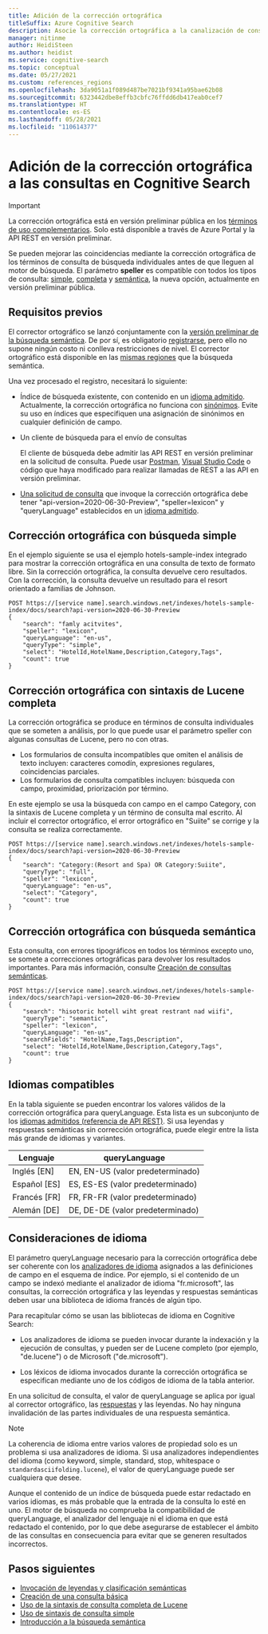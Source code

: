```yaml
---
title: Adición de la corrección ortográfica
titleSuffix: Azure Cognitive Search
description: Asocie la corrección ortográfica a la canalización de consulta para corregir los errores tipográficos en los términos de consulta antes de ejecutar la consulta.
manager: nitinme
author: HeidiSteen
ms.author: heidist
ms.service: cognitive-search
ms.topic: conceptual
ms.date: 05/27/2021
ms.custom: references_regions
ms.openlocfilehash: 3da9051a1f089d487be7021bf9341a95bae62b08
ms.sourcegitcommit: 6323442dbe8effb3cbfc76ffdd6db417eab0cef7
ms.translationtype: HT
ms.contentlocale: es-ES
ms.lasthandoff: 05/28/2021
ms.locfileid: "110614377"
---
```

# <a name="add-spell-check-to-queries-in-cognitive-search"></a>Adición de la corrección ortográfica a las consultas en Cognitive Search

> [!IMPORTANT]
> La corrección ortográfica está en versión preliminar pública en los [términos de uso complementarios](https://azure.microsoft.com/support/legal/preview-supplemental-terms/). Solo está disponible a través de Azure Portal y la API REST en versión preliminar.

Se pueden mejorar las coincidencias mediante la corrección ortográfica de los términos de consulta de búsqueda individuales antes de que lleguen al motor de búsqueda. El parámetro **speller** es compatible con todos los tipos de consulta: [simple](query-simple-syntax.md), [completa](query-lucene-syntax.md) y [semántica](semantic-how-to-query-request.md), la nueva opción, actualmente en versión preliminar pública.

## <a name="prerequisites"></a>Requisitos previos

El corrector ortográfico se lanzó conjuntamente con la [versión preliminar de la búsqueda semántica](semantic-search-overview.md). De por sí, es obligatorio [registrarse](https://aka.ms/SemanticSearchPreviewSignup), pero ello no supone ningún costo ni conlleva restricciones de nivel. El corrector ortográfico está disponible en las [mismas regiones](semantic-search-overview.md#availability-and-pricing) que la búsqueda semántica.

Una vez procesado el registro, necesitará lo siguiente:

+ Índice de búsqueda existente, con contenido en un [idioma admitido](#supported-languages). Actualmente, la corrección ortográfica no funciona con [sinónimos](search-synonyms.md). Evite su uso en índices que especifiquen una asignación de sinónimos en cualquier definición de campo.

+ Un cliente de búsqueda para el envío de consultas

  El cliente de búsqueda debe admitir las API REST en versión preliminar en la solicitud de consulta. Puede usar [Postman](search-get-started-rest.md), [Visual Studio Code](search-get-started-vs-code.md) o código que haya modificado para realizar llamadas de REST a las API en versión preliminar.

+ [Una solicitud de consulta](/rest/api/searchservice/preview-api/search-documents) que invoque la corrección ortográfica debe tener "api-version=2020-06-30-Preview", "speller=lexicon" y "queryLanguage" establecidos en un [idioma admitido](#supported-languages).

## <a name="spell-correction-with-simple-search"></a>Corrección ortográfica con búsqueda simple

En el ejemplo siguiente se usa el ejemplo hotels-sample-index integrado para mostrar la corrección ortográfica en una consulta de texto de formato libre. Sin la corrección ortográfica, la consulta devuelve cero resultados. Con la corrección, la consulta devuelve un resultado para el resort orientado a familias de Johnson.

```http
POST https://[service name].search.windows.net/indexes/hotels-sample-index/docs/search?api-version=2020-06-30-Preview
{
    "search": "famly acitvites",
    "speller": "lexicon",
    "queryLanguage": "en-us",
    "queryType": "simple",
    "select": "HotelId,HotelName,Description,Category,Tags",
    "count": true
}
```

## <a name="spell-correction-with-full-lucene"></a>Corrección ortográfica con sintaxis de Lucene completa

La corrección ortográfica se produce en términos de consulta individuales que se someten a análisis, por lo que puede usar el parámetro speller con algunas consultas de Lucene, pero no con otras.

+ Los formularios de consulta incompatibles que omiten el análisis de texto incluyen: caracteres comodín, expresiones regulares, coincidencias parciales.
+ Los formularios de consulta compatibles incluyen: búsqueda con campo, proximidad, priorización por término.

En este ejemplo se usa la búsqueda con campo en el campo Category, con la sintaxis de Lucene completa y un término de consulta mal escrito. Al incluir el corrector ortográfico, el error ortográfico en "Suiite" se corrige y la consulta se realiza correctamente.

```http
POST https://[service name].search.windows.net/indexes/hotels-sample-index/docs/search?api-version=2020-06-30-Preview
{
    "search": "Category:(Resort and Spa) OR Category:Suiite",
    "queryType": "full",
    "speller": "lexicon",
    "queryLanguage": "en-us",
    "select": "Category",
    "count": true
}
```

## <a name="spell-correction-with-semantic-search"></a>Corrección ortográfica con búsqueda semántica

Esta consulta, con errores tipográficos en todos los términos excepto uno, se somete a correcciones ortográficas para devolver los resultados importantes. Para más información, consulte [Creación de consultas semánticas](semantic-how-to-query-request.md).

```http
POST https://[service name].search.windows.net/indexes/hotels-sample-index/docs/search?api-version=2020-06-30-Preview     
{
    "search": "hisotoric hotell wiht great restrant nad wiifi",
    "queryType": "semantic",
    "speller": "lexicon",
    "queryLanguage": "en-us",
    "searchFields": "HotelName,Tags,Description",
    "select": "HotelId,HotelName,Description,Category,Tags",
    "count": true
}
```

## <a name="supported-languages"></a>Idiomas compatibles

En la tabla siguiente se pueden encontrar los valores válidos de la corrección ortográfica para queryLanguage. Esta lista es un subconjunto de los [idiomas admitidos (referencia de API REST)](/rest/api/searchservice/preview-api/search-documents#queryLanguage). Si usa leyendas y respuestas semánticas sin corrección ortográfica, puede elegir entre la lista más grande de idiomas y variantes.

| Lenguaje | queryLanguage |
|----------|---------------|
| Inglés [EN] | EN, EN-US (valor predeterminado) |
| Español [ES] | ES, ES-ES (valor predeterminado)|
| Francés [FR] | FR, FR-FR (valor predeterminado) |
| Alemán [DE] | DE, DE-DE (valor predeterminado) |

## <a name="language-considerations"></a>Consideraciones de idioma

El parámetro queryLanguage necesario para la corrección ortográfica debe ser coherente con los [analizadores de idioma](index-add-language-analyzers.md) asignados a las definiciones de campo en el esquema de índice. Por ejemplo, si el contenido de un campo se indexó mediante el analizador de idioma "fr.microsoft", las consultas, la corrección ortográfica y las leyendas y respuestas semánticas deben usar una biblioteca de idioma francés de algún tipo.

Para recapitular cómo se usan las bibliotecas de idioma en Cognitive Search:

+ Los analizadores de idioma se pueden invocar durante la indexación y la ejecución de consultas, y pueden ser de Lucene completo (por ejemplo, "de.lucene") o de Microsoft ("de.microsoft").

+ Los léxicos de idioma invocados durante la corrección ortográfica se especifican mediante uno de los códigos de idioma de la tabla anterior.

En una solicitud de consulta, el valor de queryLanguage se aplica por igual al corrector ortográfico, las [respuestas](semantic-answers.md) y las leyendas. No hay ninguna invalidación de las partes individuales de una respuesta semántica. 

> [!NOTE]
> La coherencia de idioma entre varios valores de propiedad solo es un problema si usa analizadores de idioma. Si usa analizadores independientes del idioma (como keyword, simple, standard, stop, whitespace o `standardasciifolding.lucene`), el valor de queryLanguage puede ser cualquiera que desee.

Aunque el contenido de un índice de búsqueda puede estar redactado en varios idiomas, es más probable que la entrada de la consulta lo esté en uno. El motor de búsqueda no comprueba la compatibilidad de queryLanguage, el analizador del lenguaje ni el idioma en que está redactado el contenido, por lo que debe asegurarse de establecer el ámbito de las consultas en consecuencia para evitar que se generen resultados incorrectos.

## <a name="next-steps"></a>Pasos siguientes

+ [Invocación de leyendas y clasificación semánticas](semantic-how-to-query-request.md)
+ [Creación de una consulta básica](search-query-create.md)
+ [Uso de la sintaxis de consulta completa de Lucene](query-Lucene-syntax.md)
+ [Uso de sintaxis de consulta simple](query-simple-syntax.md)
+ [Introducción a la búsqueda semántica](semantic-search-overview.md)